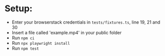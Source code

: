 # Setup:

- Enter your browserstack credentials in `tests/fixtures.ts`, line 19, 21 and 30
- Insert a file called 'example.mp4' in your public folder
- Run `npm ci`
- Run `npx playwright install`
- Run `npm test`
